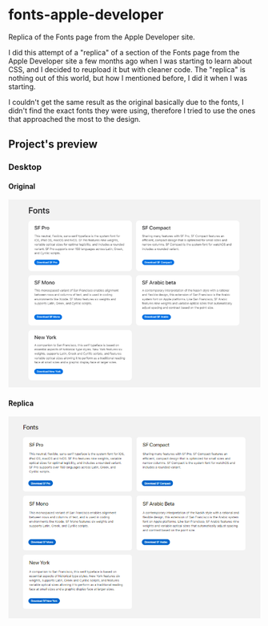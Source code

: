 # fonts-apple-developer
Replica of the Fonts page from the Apple Developer site.

I did this attempt of a "replica" of a section of the Fonts page from the Apple Developer site a few months ago when I was starting to learn about CSS, and I decided to reupload it but with cleaner code. The "replica" is nothing out of this world, but how I mentioned before, I did it when I was starting.

I couldn't get the same result as the original basically due to the fonts, I didn't find the exact fonts they were using, therefore I tried to use the ones that approached the most to the design.

## Project's preview

### Desktop

#### Original
![](design/original.png)

#### Replica
![](design/replica.png)
